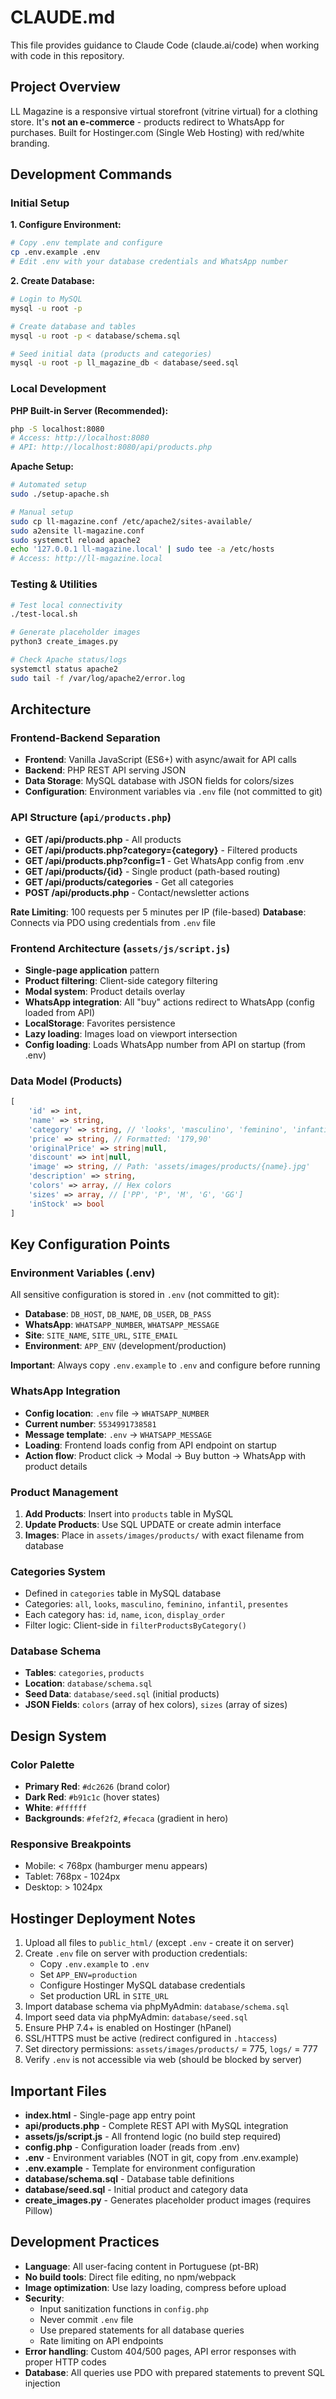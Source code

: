 # CLAUDE.md

This file provides guidance to Claude Code (claude.ai/code) when working with code in this repository.

## Project Overview

LL Magazine is a responsive virtual storefront (vitrine virtual) for a clothing store. It's **not an e-commerce** - products redirect to WhatsApp for purchases. Built for Hostinger.com (Single Web Hosting) with red/white branding.

## Development Commands

### Initial Setup

**1. Configure Environment:**
```bash
# Copy .env template and configure
cp .env.example .env
# Edit .env with your database credentials and WhatsApp number
```

**2. Create Database:**
```bash
# Login to MySQL
mysql -u root -p

# Create database and tables
mysql -u root -p < database/schema.sql

# Seed initial data (products and categories)
mysql -u root -p ll_magazine_db < database/seed.sql
```

### Local Development

**PHP Built-in Server (Recommended):**
```bash
php -S localhost:8080
# Access: http://localhost:8080
# API: http://localhost:8080/api/products.php
```

**Apache Setup:**
```bash
# Automated setup
sudo ./setup-apache.sh

# Manual setup
sudo cp ll-magazine.conf /etc/apache2/sites-available/
sudo a2ensite ll-magazine.conf
sudo systemctl reload apache2
echo '127.0.0.1 ll-magazine.local' | sudo tee -a /etc/hosts
# Access: http://ll-magazine.local
```

### Testing & Utilities

```bash
# Test local connectivity
./test-local.sh

# Generate placeholder images
python3 create_images.py

# Check Apache status/logs
systemctl status apache2
sudo tail -f /var/log/apache2/error.log
```

## Architecture

### Frontend-Backend Separation
- **Frontend**: Vanilla JavaScript (ES6+) with async/await for API calls
- **Backend**: PHP REST API serving JSON
- **Data Storage**: MySQL database with JSON fields for colors/sizes
- **Configuration**: Environment variables via `.env` file (not committed to git)

### API Structure (`api/products.php`)
- **GET /api/products.php** - All products
- **GET /api/products.php?category={category}** - Filtered products
- **GET /api/products.php?config=1** - Get WhatsApp config from .env
- **GET /api/products/{id}** - Single product (path-based routing)
- **GET /api/products/categories** - Get all categories
- **POST /api/products.php** - Contact/newsletter actions

**Rate Limiting**: 100 requests per 5 minutes per IP (file-based)
**Database**: Connects via PDO using credentials from `.env` file

### Frontend Architecture (`assets/js/script.js`)
- **Single-page application** pattern
- **Product filtering**: Client-side category filtering
- **Modal system**: Product details overlay
- **WhatsApp integration**: All "buy" actions redirect to WhatsApp (config loaded from API)
- **LocalStorage**: Favorites persistence
- **Lazy loading**: Images load on viewport intersection
- **Config loading**: Loads WhatsApp number from API on startup (from .env)

### Data Model (Products)
```php
[
    'id' => int,
    'name' => string,
    'category' => string, // 'looks', 'masculino', 'feminino', 'infantil', 'presentes'
    'price' => string, // Formatted: '179,90'
    'originalPrice' => string|null,
    'discount' => int|null,
    'image' => string, // Path: 'assets/images/products/{name}.jpg'
    'description' => string,
    'colors' => array, // Hex colors
    'sizes' => array, // ['PP', 'P', 'M', 'G', 'GG']
    'inStock' => bool
]
```

## Key Configuration Points

### Environment Variables (.env)
All sensitive configuration is stored in `.env` (not committed to git):
- **Database**: `DB_HOST`, `DB_NAME`, `DB_USER`, `DB_PASS`
- **WhatsApp**: `WHATSAPP_NUMBER`, `WHATSAPP_MESSAGE`
- **Site**: `SITE_NAME`, `SITE_URL`, `SITE_EMAIL`
- **Environment**: `APP_ENV` (development/production)

**Important**: Always copy `.env.example` to `.env` and configure before running

### WhatsApp Integration
- **Config location**: `.env` file → `WHATSAPP_NUMBER`
- **Current number**: `5534991738581`
- **Message template**: `.env` → `WHATSAPP_MESSAGE`
- **Loading**: Frontend loads config from API endpoint on startup
- **Action flow**: Product click → Modal → Buy button → WhatsApp with product details

### Product Management
1. **Add Products**: Insert into `products` table in MySQL
2. **Update Products**: Use SQL UPDATE or create admin interface
3. **Images**: Place in `assets/images/products/` with exact filename from database

### Categories System
- Defined in `categories` table in MySQL database
- Categories: `all`, `looks`, `masculino`, `feminino`, `infantil`, `presentes`
- Each category has: `id`, `name`, `icon`, `display_order`
- Filter logic: Client-side in `filterProductsByCategory()`

### Database Schema
- **Tables**: `categories`, `products`
- **Location**: `database/schema.sql`
- **Seed Data**: `database/seed.sql` (initial products)
- **JSON Fields**: `colors` (array of hex colors), `sizes` (array of sizes)

## Design System

### Color Palette
- **Primary Red**: `#dc2626` (brand color)
- **Dark Red**: `#b91c1c` (hover states)
- **White**: `#ffffff`
- **Backgrounds**: `#fef2f2`, `#fecaca` (gradient in hero)

### Responsive Breakpoints
- Mobile: < 768px (hamburger menu appears)
- Tablet: 768px - 1024px
- Desktop: > 1024px

## Hostinger Deployment Notes

1. Upload all files to `public_html/` (except `.env` - create it on server)
2. Create `.env` file on server with production credentials:
   - Copy `.env.example` to `.env`
   - Set `APP_ENV=production`
   - Configure Hostinger MySQL database credentials
   - Set production URL in `SITE_URL`
3. Import database schema via phpMyAdmin: `database/schema.sql`
4. Import seed data via phpMyAdmin: `database/seed.sql`
5. Ensure PHP 7.4+ is enabled on Hostinger (hPanel)
6. SSL/HTTPS must be active (redirect configured in `.htaccess`)
7. Set directory permissions: `assets/images/products/` = 775, `logs/` = 777
8. Verify `.env` is not accessible via web (should be blocked by server)

## Important Files

- **index.html** - Single-page app entry point
- **api/products.php** - Complete REST API with MySQL integration
- **assets/js/script.js** - All frontend logic (no build step required)
- **config.php** - Configuration loader (reads from .env)
- **.env** - Environment variables (NOT in git, copy from .env.example)
- **.env.example** - Template for environment configuration
- **database/schema.sql** - Database table definitions
- **database/seed.sql** - Initial product and category data
- **create_images.py** - Generates placeholder product images (requires Pillow)

## Development Practices

- **Language**: All user-facing content in Portuguese (pt-BR)
- **No build tools**: Direct file editing, no npm/webpack
- **Image optimization**: Use lazy loading, compress before upload
- **Security**:
  - Input sanitization functions in `config.php`
  - Never commit `.env` file
  - Use prepared statements for all database queries
  - Rate limiting on API endpoints
- **Error handling**: Custom 404/500 pages, API error responses with proper HTTP codes
- **Database**: All queries use PDO with prepared statements to prevent SQL injection
